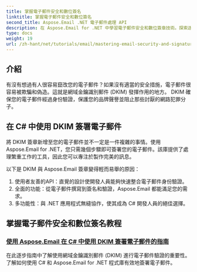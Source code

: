 ```yaml
---
title: 掌握電子郵件安全和數位簽名
linktitle: 掌握電子郵件安全和數位簽名
second_title: Aspose.Email .NET 電子郵件處理 API
description: 在 Aspose.Email for .NET 中學習電子郵件安全和數位簽章技術。探索逐步教程，包括 C# 中的 DKIM 簽名。
type: docs
weight: 19
url: /zh-hant/net/tutorials/email/mastering-email-security-and-signatures/
---
```

## 介紹 

有沒有想過有人很容易竄改您的電子郵件？如果沒有適當的安全措施，電子郵件很容易被欺騙和偽造。這就是網域金鑰識別郵件 (DKIM) 發揮作用的地方。 DKIM 確保您的電子郵件經過身份驗證，保護您的品牌聲譽並阻止那些討厭的網路犯罪分子。  

## 在 C# 中使用 DKIM 簽署電子郵件  

將 DKIM 簽章新增至您的電子郵件並不一定是一件複雜的事情。使用 Aspose.Email for .NET，您只需幾個步驟即可簽署您的電子郵件。該庫提供了處理繁重工作的工具，因此您可以專注於製作完美的訊息。  

以下是 DKIM 與 Aspose.Email 簽章變得輕而易舉的原因：  

1. 使用者友善的API：直覺的設計使開發人員能夠快速整合電子郵件身份驗證。  
2. 全面的功能：從電子郵件撰寫到簽名和驗證，Aspose.Email 都能滿足您的需求。  
3. 多功能性：與 .NET 應用程式無縫協作，使其成為 C# 開發人員的絕佳選擇。

## 掌握電子郵件安全和數位簽名教程
### [使用 Aspose.Email 在 C# 中使用 DKIM 簽署電子郵件的指南](./guide-to-signing-emails-with-dkim/)
在此逐步指南中了解使用網域金鑰識別郵件 (DKIM) 進行電子郵件驗證的重要性。了解如何使用 C# 和 Aspose.Email for .NET 程式庫有效地簽署電子郵件。